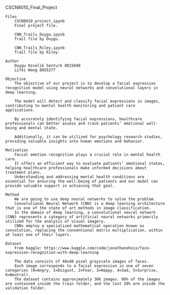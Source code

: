 CSCN8010_Final_Project

    Files
        CSCN8010_project.ipynb
        Final project file.
    
        CNN_Trails_Duygu.ipynb
        Trail file by Duygu.
    
        CNN_Trails_Riley.ipynb
        Trail file by Riley.

    Author
        Duygu Ozcelik Senturk 8815048 
        Lifei Wang 8855277

    Objective 
        The objective of our project is to develop a facial expression recognition model using neural networks and convolutional layers in deep learning.
    
        The model will detect and classify facial expressions in images, contributing to mental health monitoring and patient care applications. 
        
        By accurately identifying facial expressions, healthcare professionals can better assess and track patients’ emotional well-being and mental state.
    
        Additionally, it can be utilized for psychology research studies, providing valuable insights into human emotions and behavior.
    
    Motivation 
        Facial emotion recognition plays a crucial role in mental health care. 
        It offers an efficient way to evaluate patients’ emotional states, helping healthcare professionals make informed decisions about treatment plans. 
        Understanding and addressing mental health conditions are essential for ensuring the well-being of patients and our model can provide valuable support in achieving that goal.
    
    Method 
        We are going to use deep neural networks to solve the problem. 
        Convolutional Neural Network (CNN) is a deep learning architecture that is one of the state of art methods in image classification. 
        In the domain of deep learning, a convolutional neural network (CNN) represents a category of artificial neural networks primarily utilized for the analysis of visual imagery. 
        CNNs employ a specialized mathematical operation known as convolution, replacing the conventional matrix multiplication, within at least one of their layers.
    
    Dataset 
        From Kaggle: https://www.kaggle.com/code/jonathanoheix/face-expression-recognition-with-deep-learning
    
        The data consists of 48x48 pixel grayscale images of faces. 
        Each image corresponds to a facial expression in one of seven categories (0=Angry, 1=Disgust, 2=Fear, 3=Happy, 4=Sad, 5=Surprise, 6=Neutral). 
        The dataset contains approximately 36K images. 80% of the images are contained inside the train folder, and the last 20% are inside the validation folder.
